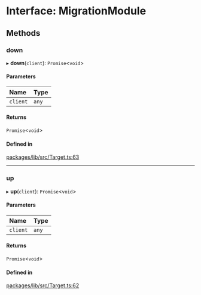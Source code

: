 # Interface: MigrationModule

## Methods

### down

▸ **down**(`client`): `Promise`<`void`\>

#### Parameters

| Name | Type |
| :------ | :------ |
| `client` | `any` |

#### Returns

`Promise`<`void`\>

#### Defined in

[packages/lib/src/Target.ts:63](https://github.com/Knaackee/hotmig/blob/c2001ab/packages/lib/src/Target.ts#L63)

___

### up

▸ **up**(`client`): `Promise`<`void`\>

#### Parameters

| Name | Type |
| :------ | :------ |
| `client` | `any` |

#### Returns

`Promise`<`void`\>

#### Defined in

[packages/lib/src/Target.ts:62](https://github.com/Knaackee/hotmig/blob/c2001ab/packages/lib/src/Target.ts#L62)
